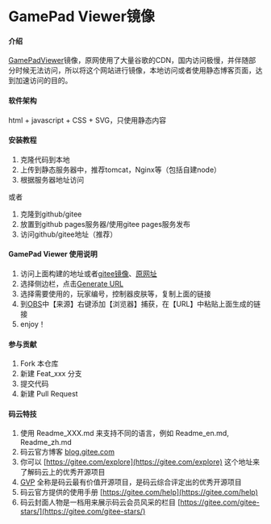 # GamePad Viewer镜像

#### 介绍
[GamePadViewer](http://gamepadviewer.com)镜像，原网使用了大量谷歌的CDN，国内访问极慢，并伴随部分时候无法访问，所以将这个网站进行镜像，本地访问或者使用静态博客页面，达到加速访问的目的。

#### 软件架构
html + javascript + CSS + SVG，只使用静态内容

#### 安装教程

1. 克隆代码到本地
2. 上传到静态服务器中，推荐tomcat，Nginx等（包括自建node）
3. 根据服务器地址访问

或者

1. 克隆到github/gitee
2. 放置到github pages服务器/使用gitee pages服务发布
3. 访问github/gitee地址（推荐）

#### GamePad Viewer 使用说明

1. 访问上面构建的地址或者[gitee镜像](http://pdkst.gitee.io/game-pad-viewer-mirror/GamePadViewer/)、[原网址](http://gamepadviewer.com/)
2. 选择侧边栏，点击[Generate URL](http://pdkst.gitee.io/game-pad-viewer-mirror/GamePadViewer/#generate)
3. 选择需要使用的，玩家编号，控制器皮肤等，复制上面的链接
4. 到[OBS]([https://obsproject.com](https://obsproject.com/))中【来源】右键添加【浏览器】捕获，在【URL】中粘贴上面生成的链接
5. enjoy！

#### 参与贡献

1. Fork 本仓库
2. 新建 Feat_xxx 分支
3. 提交代码
4. 新建 Pull Request


#### 码云特技

1. 使用 Readme\_XXX.md 来支持不同的语言，例如 Readme\_en.md, Readme\_zh.md
2. 码云官方博客 [blog.gitee.com](https://blog.gitee.com)
3. 你可以 [https://gitee.com/explore](https://gitee.com/explore) 这个地址来了解码云上的优秀开源项目
4. [GVP](https://gitee.com/gvp) 全称是码云最有价值开源项目，是码云综合评定出的优秀开源项目
5. 码云官方提供的使用手册 [https://gitee.com/help](https://gitee.com/help)
6. 码云封面人物是一档用来展示码云会员风采的栏目 [https://gitee.com/gitee-stars/](https://gitee.com/gitee-stars/)